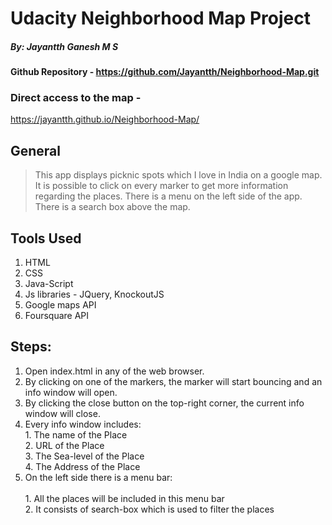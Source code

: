 ﻿# Udacity Neighborhood Map Project
##### By: Jayantth Ganesh M S

####  Github Repository - https://github.com/Jayantth/Neighborhood-Map.git

### Direct access to the map - 
https://jayantth.github.io/Neighborhood-Map/

## General
>This app displays picknic spots which I love in India on a google map.
>It is possible to click on every marker to get more information regarding the places.
>There is a menu on the left side of the app.
>There is a search box above the map.

## Tools Used

1. HTML
2. CSS
3. Java-Script
4. Js libraries - JQuery, KnockoutJS 
5. Google maps API
6. Foursquare API


## Steps:

1. Open index.html in any of the web browser.
2. By clicking on one of the markers, the marker will start bouncing and an info window will open. 
3. By clicking the close button on the top-right corner, the current info window will close.
4. Every info window includes: <br/>
		1. The name of the Place <br/>
		2. URL of the Place <br/>
		3. The Sea-level of the Place <br/>
		4. The Address of the Place <br/>
5. On the left side there is a menu bar: <br/>  
		1. All the places will be included in this menu bar <br/>
		2. It consists of search-box which is used to filter the places <br/>

